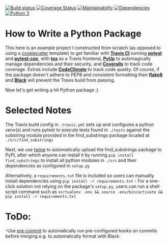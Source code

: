 [![Build status](https://travis-ci.org/IliaZenkov/TravisCI_pytest_tox_project.svg?branch=master)](https://travis-ci.org/github/IliaZenkov/TravisCI_pytest_tox_project)
[![Coverage Status](https://coveralls.io/repos/github/IliaZenkov/TravisCI_pytest_tox_project/badge.svg?branch=master)](https://coveralls.io/github/IliaZenkov/TravisCI_pytest_tox_project?branch=master)
[![Maintainability](https://api.codeclimate.com/v1/badges/b1345430b01dfb5ca59d/maintainability)](https://codeclimate.com/github/IliaZenkov/TravisCI_pytest_tox_project/maintainability)
[![Dependencies](https://pyup.io/repos/github/IliaZenkov/TravisCI_pytest_tox_project/shield.svg)](https://pyup.io/repos/github/IliaZenkov/TravisCI_pytest_tox_project/)
[![Python 3](https://pyup.io/repos/github/IliaZenkov/TravisCI_pytest_tox_project/python-3-shield.svg)](https://pyup.io/repos/github/IliaZenkov/TravisCI_pytest_tox_project/)





# How to Write a Python Package
This here is an example project I constructed from scratch (as opposed to using a [cookiecutter](https://github.com/cookiecutter/cookiecutter) template) to get familiar with [**Travis CI**](https://travis-ci.org/) running [**pytest**](https://docs.pytest.org/en/stable/contents.html) and [**pytest-cov**](https://pypi.org/project/pytest-cov/), with [**tox**](https://tox.readthedocs.io/en/latest/) as a Travis frontend, [**PyUp**](https://pyup.io/) to automagically manage dependencies and their security, and [**Coveralls**](https://pypi.org/project/coveralls/) to track code coverage. Extras include [**CodeClimate**](https://codeclimate.com/) to track code quality. Of course, if the package doesn't adhere to PEP8 and consistent formatting then [**flake8**](https://pypi.org/project/flake8/) and [**Black**](https://pypi.org/project/black/) will prevent the Travis build from passing.

Now let's get writing a hit Python package ;)

# Selected Notes 
The Travis build config in ```.travis.yml``` sets up and configures a python venv(s) and runs pytest to execute tests found in ```./tests``` against the substring module provided in the find_substrings package located at ```./src/find_substrings```
 
Next, we use [twine](https://pypi.org/project/twine/) to automatically upload the find_substrings package to PyPI, after which anyone can install it by running ```pip install find_substrings``` to install all python modules in ```./src``` and their dependencies as configured in ```setup.py```

Alternatively, a ```requirements.txt``` file is included so users can manually install dependencies using ```pip install -r requirements.txt``` - For a one-click solution not relying on the package's ```setup.py```, users can run a shell script command such as  ```virtualenv .env && source .env/bin/activate && pip install -r requirements.txt```

# ToDo:  
-Use [pre-commit](https://pre-commit.com/) to automatically run pre-configured hooks on commits before merging e.g. to automatically format with Black.


